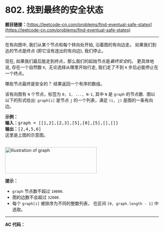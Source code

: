 # 802. 找到最终的安全状态

**题目链接：**[https://leetcode-cn.com/problems/find-eventual-safe-states](https://leetcode-cn.com/problems/find-eventual-safe-states)

---

<div class="content__1Y2H">
 <div class="notranslate">
  <p>在有向图中, 我们从某个节点和每个转向处开始, 沿着图的有向边走。 如果我们到达的节点是终点 (即它没有连出的有向边), 我们停止。</p> 
  <p>现在, 如果我们最后能走到终点，那么我们的起始节点是<em>最终安全</em>的。 更具体地说, 存在一个自然数 <code>K</code>,&nbsp; 无论选择从哪里开始行走, 我们走了不到 <code>K</code> 步后必能停止在一个终点。</p> 
  <p>哪些节点最终是安全的？ 结果返回一个有序的数组。</p> 
  <p>该有向图有 <code>N</code> 个节点，标签为 <code>0, 1, ..., N-1</code>, 其中 <code>N</code> 是&nbsp;<code>graph</code>&nbsp;的节点数.&nbsp; 图以以下的形式给出: <code>graph[i]</code> 是节点 <code>j</code> 的一个列表，满足 <code>(i, j)</code> 是图的一条有向边。</p> 
  <pre class="language-text"><strong>示例：</strong>
<strong>输入：</strong>graph = [[1,2],[2,3],[5],[0],[5],[],[]]
<strong>输出：</strong>[2,4,5,6]
这里是上图的示意图。

</pre> 
  <p><img style="height:86px; width:300px" src="/uploads/2018/03/17/picture1.png" alt="Illustration of graph"></p> 
  <p><strong>提示：</strong></p> 
  <ul> 
   <li><code>graph</code> 节点数不超过 <code>10000</code>.</li> 
   <li>图的边数不会超过 <code>32000</code>.</li> 
   <li>每个 <code>graph[i]</code> 被排序为不同的整数列表， 在区间 <code>[0, graph.length - 1]</code>&nbsp;中选取。</li> 
  </ul> 
 </div>
</div>

---

**AC 代码：**

```java

```